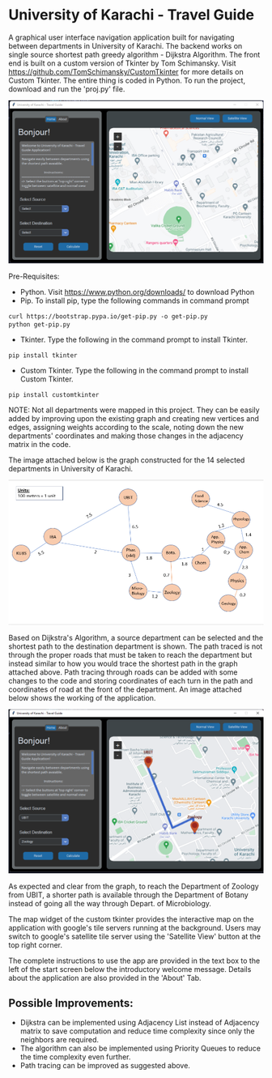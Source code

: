# University of Karachi - Travel Guide

A graphical user interface navigation application built for navigating between departments in University of Karachi. The backend works on single source shortest path greedy algorithm - Dijkstra Algorithm. The front end is built on a custom version of Tkinter by Tom Schimansky. Visit https://github.com/TomSchimansky/CustomTkinter for more details on Custom Tkinter. The entire thing is coded in Python. To run the project, download and run the 'proj.py' file. 

![Application](https://github.com/MuhammadHabibKhan/uok-travel-guide/blob/main/start.png)

Pre-Requisites:
- Python. Visit https://www.python.org/downloads/ to download Python
- Pip. To install pip, type the following commands in command prompt
```
curl https://bootstrap.pypa.io/get-pip.py -o get-pip.py
python get-pip.py
```
- Tkinter. Type the following in the command prompt to install Tkinter.
```
pip install tkinter
```
- Custom Tkinter. Type the following in the command prompt to install Custom Tkinter.
```
pip install customtkinter
```

NOTE: Not all departments were mapped in this project. They can be easily added by improving upon the existing graph and creating new vertices and edges, assigning weights according to the scale, noting down the new departments' coordinates and making those changes in the adjacency matrix in the code. 

The image attached below is the graph constructed for the 14 selected departments in University of Karachi.  

![Graph](https://github.com/MuhammadHabibKhan/uok-travel-guide/blob/main/Graph.png)


Based on Dijkstra's Algorithm, a source department can be selected and the shortest path to the destination department is shown. The path traced is not through the proper roads that must be taken to reach the department but instead similar to how you would trace the shortest path in the graph attached above. Path tracing through roads can be added with some changes to the code and storing coordinates of each turn in the path and coordinates of road at the front of the department. An image attached below shows the working of the application.


![Graph](https://github.com/MuhammadHabibKhan/uok-travel-guide/blob/main/path.png)

As expected and clear from the graph, to reach the Department of Zoology from UBIT, a shorter path is available through the Department of Botany instead of going all the way through Depart. of Microbiology. 

The map widget of the custom tkinter provides the interactive map on the application with google's tile servers running at the background. Users may switch to google's satellite tile server using the 'Satellite View' button at the top right corner. 

The complete instructions to use the app are provided in the text box to the left of the start screen below the introductory welcome message. Details about the application are also provided in the 'About' Tab. 

## Possible Improvements:
- Dijkstra can be implemented using Adjacency List instead of Adjacency matrix to save computation and reduce time complexity since only the neighbors are required.
- The algorithm can also be implemented using Priority Queues to reduce the time complexity even further.
- Path tracing can be improved as suggested above.
